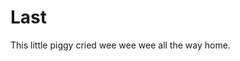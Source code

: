 <!SLIDE last bigtext transition=fade>
# Last

This little piggy cried wee wee wee all the way home.
